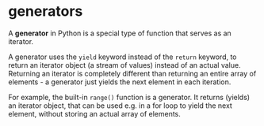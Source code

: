 # generators

A **generator** in Python is a special type of function that serves as an iterator.

A generator uses the `yield` keyword instead of the `return` keyword, to return an iterator object (a stream of values) instead of an actual value. Returning an iterator is completely different than returning an entire array of elements - a generator just yields the next element in each iteration.

For example, the built-in `range()` function is a generator. It returns (yields) an iterator object, that can be used e.g. in a for loop to yield the next element, without storing an actual array of elements.
